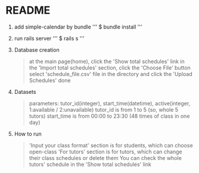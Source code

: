 # README

1. add simple-calendar by bundle
   '''
   $ bundle install
   '''

2. run rails server
   '''
   $ rails s
   '''

3. Database creation

   > at the main page(home), click the 'Show total schedules' link
   > in the 'Import total schedules' section, click the 'Choose File' button
   > select 'schedule_file.csv' file in the directory and click the 'Upload Schedules'
   > done

4. Datasets

   > parameters: tutor_id(integer), start_time(datetime), active(integer, 1:available / 2:unavailable)
   > tutor_id is from 1 to 5 (so, whole 5 tutors)
   > start_time is from 00:00 to 23:30 (48 times of class in one day)

5. How to run
   > 'Input your class format' section is for students, which can choose open-class
   > 'For tutors' section is for tutors, which can change their class schedules or delete them
   > You can check the whole tutors' schedule in the 'Show total schedules' link
